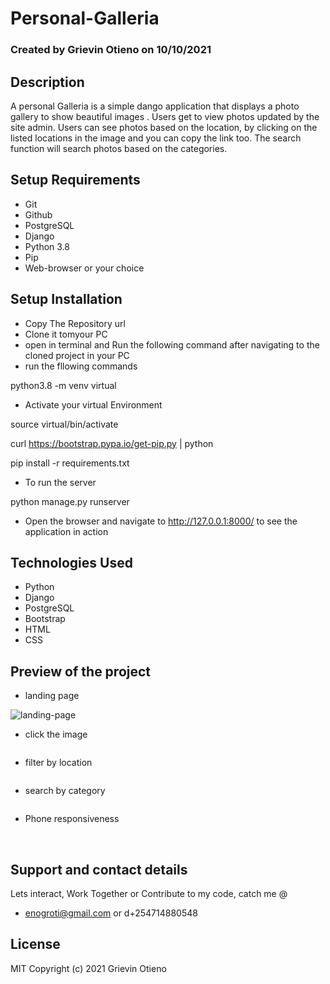 # Personal-Galleria

### Created by Grievin Otieno on 10/10/2021

## Description

A personal Galleria is a simple dango application that displays a photo gallery to show beautiful images . Users get to view photos updated by the site admin. Users can see photos based on the location, by clicking on the listed locations in the image and you can copy the link too. The search function will search photos based on the categories.

## Setup Requirements

* Git
* Github
* PostgreSQL
* Django
* Python 3.8
* Pip
* Web-browser or your choice

## Setup Installation
* Copy The Repository url
* Clone it tomyour PC
* open in terminal and Run the following command after navigating to the cloned project in your PC
* run the fllowing commands

python3.8 -m venv virtual

* Activate your virtual Environment

source virtual/bin/activate

curl https://bootstrap.pypa.io/get-pip.py | python

pip install -r requirements.txt

* To run the server 

python manage.py runserver

* Open the browser and navigate to http://127.0.0.1:8000/ to see the application in action

## Technologies Used

* Python
* Django
* PostgreSQL
* Bootstrap
* HTML
* CSS

## Preview of the project

* landing page
<img src="static/images/landing.png" alt="landing-page">
<img src="static/images/landing2.png" alt=""> 

* click the image
<img src="static/images/copylink.png" alt="">

* filter by location
<img src="static/images/filter_location.png" alt="">

* search by category
<img src="static/images/category.png" alt="">

*  Phone responsiveness
<img src="static/images/phone1.png" alt="">
<img src="static/images/phone2.png" alt="">
<img src="static/images/phone3.png" alt="">

## Support and contact details
Lets interact, Work Together or Contribute to my code, catch me @ 
* enogroti@gmail.com or d+254714880548

## License

MIT Copyright (c) 2021 Grievin Otieno


